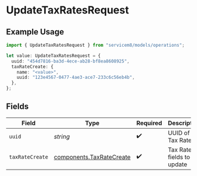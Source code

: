 # UpdateTaxRatesRequest

## Example Usage

```typescript
import { UpdateTaxRatesRequest } from "servicem8/models/operations";

let value: UpdateTaxRatesRequest = {
  uuid: "454d7816-ba3d-4ece-ab28-bf8ea8608925",
  taxRateCreate: {
    name: "<value>",
    uuid: "123e4567-0477-4ae3-ace7-233c6c56eb4b",
  },
};
```

## Fields

| Field                                                                | Type                                                                 | Required                                                             | Description                                                          |
| -------------------------------------------------------------------- | -------------------------------------------------------------------- | -------------------------------------------------------------------- | -------------------------------------------------------------------- |
| `uuid`                                                               | *string*                                                             | :heavy_check_mark:                                                   | UUID of the Tax Rate                                                 |
| `taxRateCreate`                                                      | [components.TaxRateCreate](../../models/components/taxratecreate.md) | :heavy_check_mark:                                                   | Tax Rate fields to update                                            |